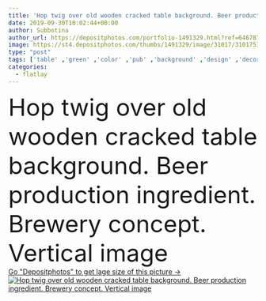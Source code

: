 ```yaml
---
title: 'Hop twig over old wooden cracked table background. Beer producti'
date: 2019-09-30T10:02:44+00:00
author: Subbotina
author_url: https://depositphotos.com/portfolio-1491329.html?ref=64678756
image: https://st4.depositphotos.com/thumbs/1491329/image/31017/310175184/api_thumb_450.jpg?forcejpeg=true
type: "post"
tags: ['table' ,'green' ,'color' ,'pub' ,'background' ,'design' ,'decoration' ,'closeup' ,'label' ,'herbal' ,'leaf' ,'plant' ,'vertical' ,'natural' ,'brown' ,'food' ,'wooden' ,'ingredient' ,'medicine' ,'crop' ,'branch' ,'corner' ,'stem' ,'border' ,'frame' ,'vintage' ,'symbol' ,'backdrop' ,'agriculture' ,'flat' ,'wood' ,'plank' ,'taste' ,'production' ,'alcohol' ,'layout' ,'beer' ,'cones' ,'twig' ,'bitter' ,'brew' ,'brewed' ,'hop' ,'brewery' ,'creeper' ,'hops' ,'humulus' ,'lupulus' ,'top view' ,'flatlay' ]
categories: 
  - flatlay
---
```

<div aling="center">
            <font size="60"> Hop twig over old wooden cracked table background. Beer production ingredient. Brewery concept. Vertical image</font>   
</div>
<div>
    <a href='https://st4.depositphotos.com/thumbs/1491329/image/31017/310175184/api_thumb_450.jpg?forcejpeg=true?ref=64678756' target=_blank > Go "Depositphotos" to get lage size of this picture ->
        <img href='https://st4.depositphotos.com/thumbs/1491329/image/31017/310175184/api_thumb_450.jpg?forcejpeg=true?ref=64678756' src='https://st4.depositphotos.com/1491329/31017/i/950/depositphotos_310175184-stock-photo-hop-twig-over-old-wooden.jpg?forcejpeg=true' alt='Hop twig over old wooden cracked table background. Beer production ingredient. Brewery concept. Vertical image' >
    </a>
</div>
